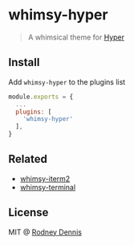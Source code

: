 # whimsy-hyper

> A whimsical theme for [Hyper](https://hyper.is)

## Install
Add `whimsy-hyper` to the plugins list

```js
module.exports = {
  ...
  plugins: [
    'whimsy-hyper'
  ],
}
```

## Related
- [whimsy-iterm2](https://github.com/rod/whimsy-iterm2)
- [whimsy-terminal](https://github.com/rod/whimsy-terminal)

## License
MIT @ [Rodney Dennis](https://rod.today)
